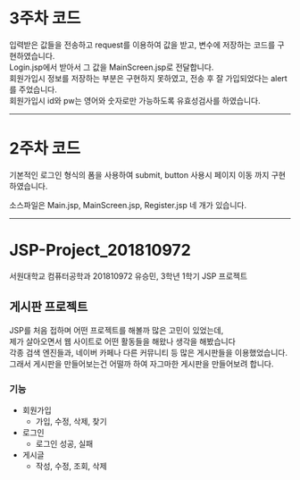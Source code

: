 # 3주차 코드
입력받은 값들을 전송하고 request를 이용하여 값을 받고, 변수에 저장하는 코드를 구현하였습니다.  
Login.jsp에서 받아서 그 값을 MainScreen.jsp로 전달합니다.  
회원가입시 정보를 저장하는 부분은 구현하지 못하였고, 전송 후 잘 가입되었다는 alert를 주었습니다.  
회원가입시 id와 pw는 영어와 숫자로만 가능하도록 유효성검사를 하였습니다.
***
# 2주차 코드
기본적인 로그인 형식의 폼을 사용하여 submit, button 사용시 페이지 이동 까지 구현하였습니다.

소스파일은 Main.jsp, MainScreen.jsp, Register.jsp 네 개가 있습니다.
***

# JSP-Project_201810972 
서원대학교 컴퓨터공학과 201810972 유승민, 3학년 1학기 JSP 프로젝트
## 게시판 프로젝트
JSP를 처음 접하며 어떤 프로젝트를 해볼까 많은 고민이 있었는데,  
제가 살아오면서 웹 사이트로 어떤 활동들을 해왔나 생각을 해봤습니다  
각종 검색 엔진들과, 네이버 카페나 다른 커뮤니티 등 많은 게시판들을 이용했었습니다.  
그래서 게시판을 만들어보는건 어떨까 하여 자그마한 게시판을 만들어보려 합니다.

### 기능
+ 회원가입  
	+ 가입, 수정, 삭제, 찾기  
+ 로그인  
    + 로그인 성공, 실패  
+ 게시글  
    + 작성, 수정, 조회, 삭제
